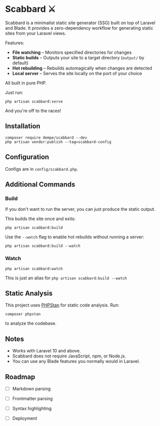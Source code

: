 # Scabbard ⚔️

Scabbard is a minimalist static site generator (SSG) built on top of Laravel and Blade. It provides a zero-dependency workflow for generating static sites from your Laravel views.

Features:

- **File watching** – Monitors specified directories for changes
- **Static builds** – Outputs your site to a target directory (`output/` by default)
- **Hot rebuilding** – Rebuilds automagically when changes are detected
- **Local server** – Serves the site locally on the port of your choice

All built in pure PHP.

Just run:

```
php artisan scabbard:serve
```

And you're off to the races!

## Installation

```
composer require dempe/scabbard --dev
php artisan vendor:publish --tag=scabbard-config
```

## Configuration

Configs are in `config/scabbard.php`.

## Additional Commands

### Build

If you don't want to run the server, you can just produce the static output.

This builds the site once and exits:

```
php artisan scabbard:build
```

Use the `--watch` flag to enable hot rebuilds without running a server:

```
php artisan scabbard:build --watch
```

### Watch

```
php artisan scabbard:watch
```

This is just an alias for `php artisan scabbard:build --watch`

## Static Analysis

This project uses [PHPStan](https://phpstan.org/) for static code analysis. Run:

```
composer phpstan
```

to analyze the codebase.

## Notes

- Works with Laravel 10 and above.
- Scabbard does not require JavaScript, npm, or Node.js.
- You can use any Blade features you normally would in Laravel.

## Roadmap

- [ ] Markdown parsing
- [ ] Frontmatter parsing
- [ ] Syntax highlighting
- [ ] Deployment


